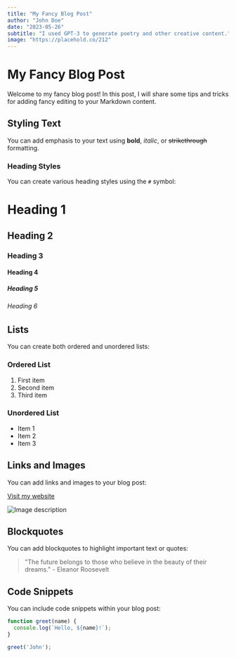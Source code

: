 ```yaml
---
title: "My Fancy Blog Post"
author: "John Doe"
date: "2023-05-26"
subtitle: "I used GPT-3 to generate poetry and other creative content."
image: "https://placehold.co/212"
---
```


# My Fancy Blog Post

Welcome to my fancy blog post! In this post, I will share some tips and tricks for adding fancy editing to your Markdown content.

## Styling Text

You can add emphasis to your text using **bold**, *italic*, or ~~strikethrough~~ formatting.

### Heading Styles

You can create various heading styles using the `#` symbol:

# Heading 1
## Heading 2
### Heading 3
#### Heading 4
##### Heading 5
###### Heading 6

## Lists

You can create both ordered and unordered lists:

### Ordered List

1. First item
2. Second item
3. Third item

### Unordered List

- Item 1
- Item 2
- Item 3

## Links and Images

You can add links and images to your blog post:

[Visit my website](https://www.example.com)

![Image description](https://www.example.com/image.jpg)

## Blockquotes

You can add blockquotes to highlight important text or quotes:

> "The future belongs to those who believe in the beauty of their dreams." - Eleanor Roosevelt

## Code Snippets

You can include code snippets within your blog post:

```javascript
function greet(name) {
  console.log(`Hello, ${name}!`);
}

greet('John');
